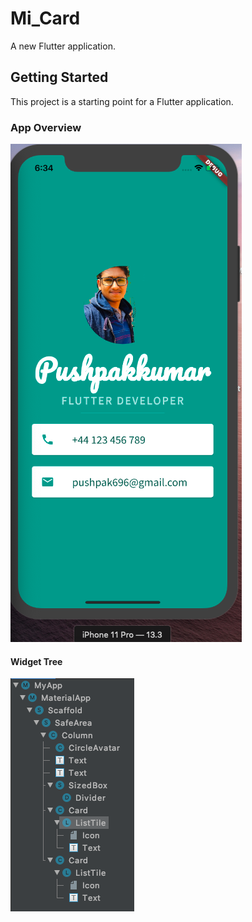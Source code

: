 # Mi_Card

A new Flutter application.

## Getting Started

This project is a starting point for a Flutter application.

### App Overview

![](https://github.com/PushpakkumarBH/MiCard/blob/master/images/App%20Overview.png)

#### Widget Tree

![](https://github.com/PushpakkumarBH/MiCard/blob/master/images/Widget%20Tree.png)

